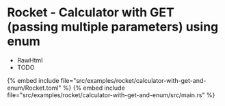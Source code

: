 # Rocket - Calculator with GET (passing multiple parameters) using enum

* RawHtml
* TODO

{% embed include file="src/examples/rocket/calculator-with-get-and-enum/Rocket.toml" %}
{% embed include file="src/examples/rocket/calculator-with-get-and-enum/src/main.rs" %}



